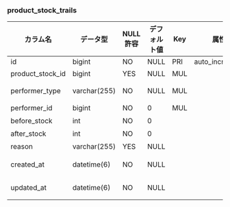 ### product_stock_trails
|カラム名|データ型|NULL許容|デフォルト値|Key|属性|説明|
|----|----|----|----|----|----|----|
|id|bigint|NO|NULL|PRI|auto_increment|id|
|product_stock_id|bigint|YES|NULL|MUL||商品ID|
|performer_type|varchar(255)|NO|NULL|MUL||固定値：AdminUser|
|performer_id|bigint|NO|0|MUL||実行者ID|
|before_stock|int|NO|0|||前の在庫数|
|after_stock|int|NO|0|||後の在庫数|
|reason|varchar(255)|YES|NULL|||使用しない|
|created_at|datetime(6)|NO|NULL|||レコード作成日時|
|updated_at|datetime(6)|NO|NULL|||レコード更新日時|